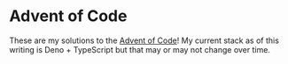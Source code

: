 # Advent of Code

These are my solutions to the [Advent of Code](https://adventofcode.com/)! My current stack as of this writing is Deno + TypeScript but that may or may not change over time.
